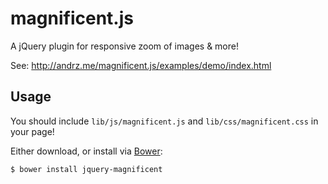 magnificent.js
==============

A jQuery plugin for responsive zoom of images & more!

See: http://andrz.me/magnificent.js/examples/demo/index.html

## Usage

You should include `lib/js/magnificent.js` and `lib/css/magnificent.css` in your page!

Either download, or install via [Bower][bower]:

`$ bower install jquery-magnificent`


[bower]: http://bower.io/ 
